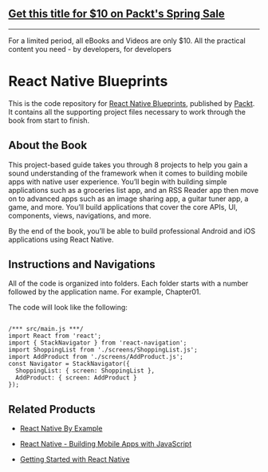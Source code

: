 ## [Get this title for $10 on Packt's Spring Sale](https://www.packt.com/B06647?utm_source=github&utm_medium=packt-github-repo&utm_campaign=spring_10_dollar_2022)
-----
For a limited period, all eBooks and Videos are only $10. All the practical content you need \- by developers, for developers

# React Native Blueprints
This is the code repository for [React Native Blueprints](https://www.packtpub.com/web-development/react-native-blueprints?utm_source=GitHub&utm_medium=repo&utm_campaign=9781787288096), published by [Packt](https://www.packtpub.com). It contains all the supporting project files necessary to work through the book from start to finish.

## About the Book

This project-based guide takes you through 8 projects to help you gain a sound understanding of the framework when it comes to building mobile apps with native user experience. You’ll begin with building simple applications such as a groceries list app, and an RSS Reader app then move on to advanced apps such as an image sharing app, a guitar tuner app, a game, and more. You’ll build applications that cover the core APIs, UI, components, views, navigations, and more.

By the end of the book, you’ll be able to build professional Android and iOS applications using React Native.

## Instructions and Navigations
All of the code is organized into folders. Each folder starts with a number followed by the application name. For example, Chapter01.



The code will look like the following:
```

/*** src/main.js ***/
import React from 'react';
import { StackNavigator } from 'react-navigation';
import ShoppingList from './screens/ShoppingList.js';
import AddProduct from './screens/AddProduct.js';
const Navigator = StackNavigator({
  ShoppingList: { screen: ShoppingList },
  AddProduct: { screen: AddProduct }
});

```

## Related Products
* [React Native By Example](https://www.packtpub.com/application-development/react-native-example?utm_source=GitHub&utm_medium=repo&utm_campaign=9781786464750)

* [React Native - Building Mobile Apps with JavaScript](https://www.packtpub.com/application-development/react-native-building-mobile-apps-javascript?utm_source=GitHub&utm_medium=repo&utm_campaign=9781787282537)

* [Getting Started with React Native](https://www.packtpub.com/application-development/getting-started-react-native?utm_source=GitHub&utm_medium=repo&utm_campaign=9781785885181)







